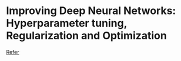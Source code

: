 # Improving Deep Neural Networks: Hyperparameter tuning, Regularization and Optimization

[Refer](https://github.com/niluwin/Book-AI/blob/main/machine-learning/deep-learning/neural-networks/improving-deep-neural-networks-hyperparameter-tuning-regularization-and-optimization.md)